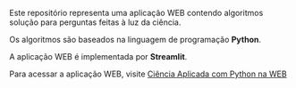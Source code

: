 Este repositório representa uma aplicação WEB contendo algoritmos solução para perguntas feitas à luz da ciência.

Os algoritmos são baseados na linguagem de programação **Python**.

A aplicação WEB é implementada por **Streamlit**.

Para acessar a aplicação WEB, visite [Ciência Aplicada com Python na WEB](https://share.streamlit.io/cienciaaplicadacompython/cienciaaplicadacompythonnaweb/main)

